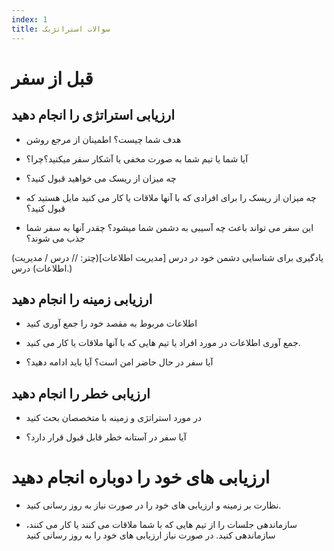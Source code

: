 ```yaml
---
index: 1
title: سوالات استراتژیک
---
```

# قبل از سفر 

## ارزیابی استراتژی را انجام دهید

*   هدف شما چیست؟ اطمینان از مرجع روشن

*   آیا شما یا تیم شما به صورت مخفی یا آشکار سفر میکنید؟چرا؟

*   چه میزان از ریسک می خواهید قبول کنید؟

*   چه میزان از ریسک را  برای افرادی که با آنها ملاقات یا کار می کنید مایل هستید که قبول کنید؟

*   این سفر می تواند باعث چه آسیبی به دشمن شما میشود؟ چقدر آنها به سفر شما جذب می شوند؟

(یادگیری برای شناسایی دشمن خود در درس [مدیریت اطلاعات](چتر: // درس / مدیریت اطلاعات) درس.)

## ارزیابی زمینه را انجام دهید

*   اطلاعات مربوط به مقصد خود را جمع آوری کنید

*   جمع آوری اطلاعات در مورد افراد یا تیم هایی که با آنها ملاقات یا کار می کنید.

*   آیا سفر در حال حاضر امن است؟ آیا باید ادامه دهید؟

## ارزیابی خطر را انجام دهید

*   در مورد استراتژی و زمینه با متخصصان بحث کنید

*   آیا سفر در آستانه خطر قابل قبول قرار دارد؟

# ارزیابی های خود را دوباره انجام دهید

*   نظارت بر زمینه و ارزیابی های خود را در صورت نیاز به روز رسانی کنید.

*   سازماندهی جلسات را از تیم هایی که با شما ملاقات می کنند یا کار می کنند، سازماندهی کنید. در صورت نیاز ارزیابی های خود را به روز رسانی  کنید